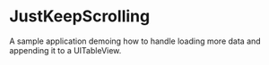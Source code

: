 # JustKeepScrolling
A sample application demoing how to handle loading more data and appending it to a UITableView.
